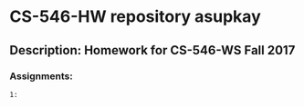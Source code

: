# CS-546-HW repository asupkay
## Description: Homework for CS-546-WS Fall 2017
### Assignments:
    1:
